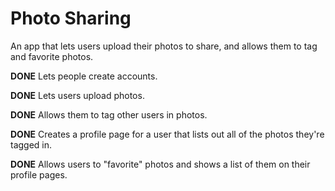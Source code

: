 Photo Sharing
===

An app that lets users upload their photos to share, and allows them to tag and favorite photos.

**DONE** Lets people create accounts.

**DONE** Lets users upload photos.

**DONE** Allows them to tag other users in photos.

**DONE** Creates a profile page for a user that lists out all of the photos they're tagged in.

**DONE** Allows users to "favorite" photos and shows a list of them on their profile pages.

